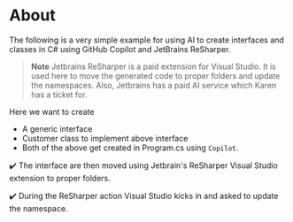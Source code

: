 ﻿# About

The following is a very simple example for using AI to create interfaces and classes in C# using GitHub Copilot and JetBrains ReSharper.

> **Note**
> Jetbrains ReSharper is a paid extension for Visual Studio. It is used here to move the generated code to proper folders and update the namespaces. Also, Jetbrains has a paid AI service which Karen has a ticket for.

Here we want to create

- A generic interface
- Customer class to implement above interface
- Both of the above get created in Program.cs using `Copilot`.

:heavy_check_mark: The interface are then moved using Jetbrain's ReSharper Visual Studio extension to proper folders.

:heavy_check_mark: During the ReSharper action Visual Studio kicks in and asked to update the namespace.

